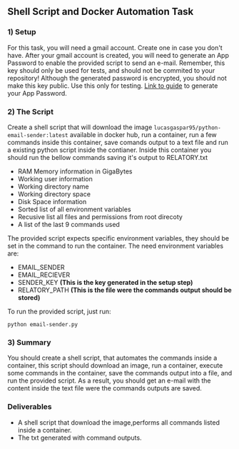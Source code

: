 ## Shell Script and Docker Automation Task

### 1) Setup

For this task, you will need a gmail account. Create one in case you don't have.
After your gmail account is created, you will need to generate an App Password to enable the provided script to send an e-mail. Remember, this key should only be used for tests, and should not be commited to your repository! Although the generated password is encrypted, you should not make this key public. Use this only for testing. 
[Link to guide](https://support.google.com/accounts/answer/185833?visit_id=637885811456670765-2473021700&p=InvalidSecondFactor&rd=1) to generate your App Password.

### 2) The Script

Create a shell script that will download the image ```lucasgaspar95/python-email-sender:latest``` available in docker hub, run a container, run a few commands inside this container, save comands output to a text file and run a existing python script inside the contianer.
Inside this container you should run the bellow commands saving it's output to RELATORY.txt
   
 * RAM Memory information in GigaBytes
 * Working user information
 * Working directory name
 * Working directory space
 * Disk Space information
 * Sorted list of all environment variables
 * Recusive list all files and permissions from root direcoty
 * A list of the last 9 commands used

The provided script expects specific environment variables, they should be set in the command to run the container. The need environment variables are:
 * EMAIL_SENDER
 * EMAIL_RECIEVER
 * SENDER_KEY    **(This is the key generated in the setup step)**
 * RELATORY_PATH  **(This is the file were the commands output should be stored)**

To run the provided script, just run:

``` python email-sender.py ```

### 3) Summary

You should create a shell script, that automates the commands inside a container, this script should download an image, run a container, execute some commands in the container, save the commands output into a file, and run the provided script. As a result, you should get an e-mail with the content inside the text file were the commands outputs are saved. 

### Deliverables
  * A shell script that download the image,performs all commands listed inside a container.
  * The txt generated with command outputs.

